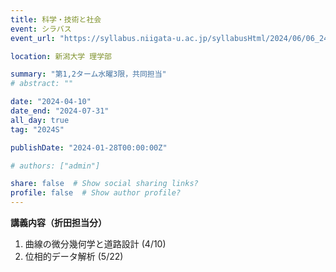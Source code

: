 ```yaml
---
title: 科学・技術と社会
event: シラバス
event_url: "https://syllabus.niigata-u.ac.jp/syllabusHtml/2024/06/06_240S0536_ja_JP.html"

location: 新潟大学 理学部

summary: "第1,2ターム水曜3限，共同担当"
# abstract: ""

date: "2024-04-10"
date_end: "2024-07-31"
all_day: true
tag: "2024S"

publishDate: "2024-01-28T00:00:00Z"

# authors: ["admin"]

share: false  # Show social sharing links?
profile: false  # Show author profile?
---
```

**講義内容（折田担当分）**
1. 曲線の微分幾何学と道路設計 (4/10)
2. 位相的データ解析 (5/22)
